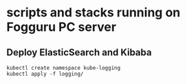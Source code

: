 # scripts and stacks running on Fogguru PC server

## Deploy ElasticSearch and Kibaba

```
kubectl create namespace kube-logging
kubectl apply -f logging/
```

